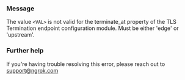 
### Message
The value <code>&lt;VAL&gt;</code> is not valid for the terminate_at property of the TLS Termination endpoint configuration module. Must be either 'edge' or 'upstream'.

### Further help
If you're having trouble resolving this error, please reach out to [support@ngrok.com](mailto:support@ngrok.com?subject=Help%20with%20ERR_NGROK_224)

